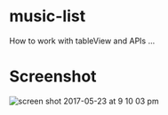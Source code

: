 # music-list
How to work with tableView and APIs ...

# Screenshot
![screen shot 2017-05-23 at 9 10 03 pm](https://cloud.githubusercontent.com/assets/16322836/26372103/08f66e62-3ffd-11e7-9df5-7e68930a2716.png)

